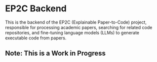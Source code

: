 # EP2C Backend

This is the backend of the EP2C (Explainable Paper-to-Code) project, responsible for processing academic papers, searching for related code repositories, and fine-tuning language models (LLMs) to generate executable code from papers.


## Note: This is a Work in Progress